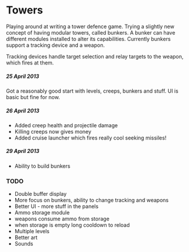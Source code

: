 # Towers

Playing around at writing a tower defence game. Trying a slightly new concept of having modular towers, called bunkers. A bunker can have different modules installed to alter its capabilities. Currently bunkers support a tracking device and a weapon.

Tracking devices handle target selection and relay targets to the weapon, which fires at them.

##### 25 April 2013

Got a reasonably good start with levels, creeps, bunkers and stuff. UI is basic but fine for now.

##### 26 April 2013

 - Added creep health and projectile damage
 - Killing creeps now gives money
 - Added cruise launcher which fires really cool seeking missiles!

##### 29 April 2013

 - Ability to build bunkers

### TODO

 - Double buffer display
 - More focus on bunkers, ability to change tracking and weapons
 - Better UI - more stuff in the panels
 - Ammo storage module
  - weapons consume ammo from storage
  - when storage is empty long cooldown to reload
 - Multiple levels
 - Better art
 - Sounds
